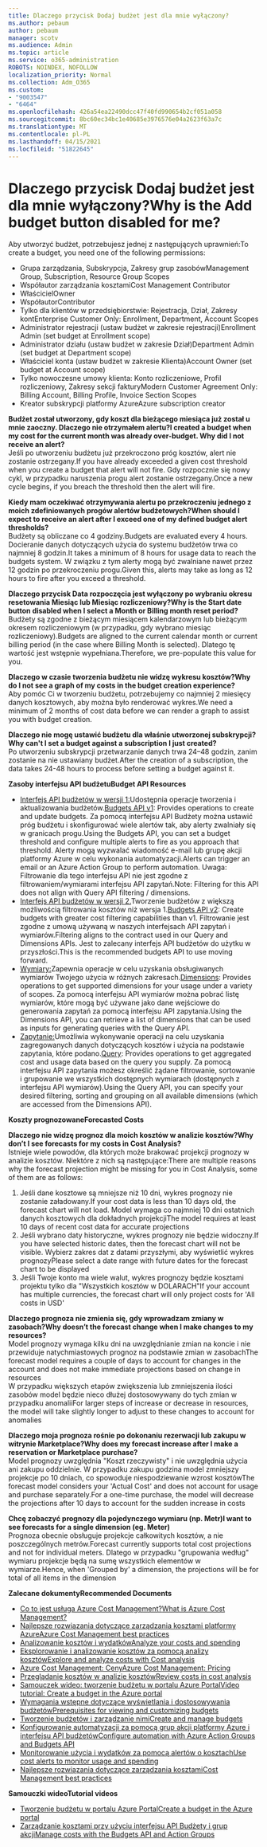 ```yaml
---
title: Dlaczego przycisk Dodaj budżet jest dla mnie wyłączony?
ms.author: pebaum
author: pebaum
manager: scotv
ms.audience: Admin
ms.topic: article
ms.service: o365-administration
ROBOTS: NOINDEX, NOFOLLOW
localization_priority: Normal
ms.collection: Adm_O365
ms.custom:
- "9003547"
- "6464"
ms.openlocfilehash: 426a54ea22490dcc47f40fd990654b2cf051a058
ms.sourcegitcommit: 8bc60ec34bc1e40685e3976576e04a2623f63a7c
ms.translationtype: MT
ms.contentlocale: pl-PL
ms.lasthandoff: 04/15/2021
ms.locfileid: "51822645"
---
```

# <a name="why-is-the-add-budget-button-disabled-for-me"></a><span data-ttu-id="5637d-102">Dlaczego przycisk Dodaj budżet jest dla mnie wyłączony?</span><span class="sxs-lookup"><span data-stu-id="5637d-102">Why is the Add budget button disabled for me?</span></span>

<span data-ttu-id="5637d-103">Aby utworzyć budżet, potrzebujesz jednej z następujących uprawnień:</span><span class="sxs-lookup"><span data-stu-id="5637d-103">To create a budget, you need one of the following permissions:</span></span>

- <span data-ttu-id="5637d-104">Grupa zarządzania, Subskrypcja, Zakresy grup zasobów</span><span class="sxs-lookup"><span data-stu-id="5637d-104">Management Group, Subscription, Resource Group Scopes</span></span>
- <span data-ttu-id="5637d-105">Współautor zarządzania kosztami</span><span class="sxs-lookup"><span data-stu-id="5637d-105">Cost Management Contributor</span></span>
- <span data-ttu-id="5637d-106">Właściciel</span><span class="sxs-lookup"><span data-stu-id="5637d-106">Owner</span></span>
- <span data-ttu-id="5637d-107">Współautor</span><span class="sxs-lookup"><span data-stu-id="5637d-107">Contributor</span></span>
- <span data-ttu-id="5637d-108">Tylko dla klientów w przedsiębiorstwie: Rejestracja, Dział, Zakresy kont</span><span class="sxs-lookup"><span data-stu-id="5637d-108">Enterprise Customer Only: Enrollment, Department, Account Scopes</span></span>
- <span data-ttu-id="5637d-109">Administrator rejestracji (ustaw budżet w zakresie rejestracji)</span><span class="sxs-lookup"><span data-stu-id="5637d-109">Enrollment Admin (set budget at Enrollment scope)</span></span>
- <span data-ttu-id="5637d-110">Administrator działu (ustaw budżet w zakresie Dział)</span><span class="sxs-lookup"><span data-stu-id="5637d-110">Department Admin (set budget at Department scope)</span></span>
- <span data-ttu-id="5637d-111">Właściciel konta (ustaw budżet w zakresie Klienta)</span><span class="sxs-lookup"><span data-stu-id="5637d-111">Account Owner (set budget at Account scope)</span></span>
- <span data-ttu-id="5637d-112">Tylko nowoczesne umowy klienta: Konto rozliczeniowe, Profil rozliczeniowy, Zakresy sekcji faktury</span><span class="sxs-lookup"><span data-stu-id="5637d-112">Modern Customer Agreement Only: Billing Account, Billing Profile, Invoice Section Scopes</span></span>
- <span data-ttu-id="5637d-113">Kreator subskrypcji platformy Azure</span><span class="sxs-lookup"><span data-stu-id="5637d-113">Azure subscription creator</span></span>

<span data-ttu-id="5637d-114">**Budżet został utworzony, gdy koszt dla bieżącego miesiąca już został u mnie zaoczny. Dlaczego nie otrzymałem alertu?**</span><span class="sxs-lookup"><span data-stu-id="5637d-114">**I created a budget when my cost for the current month was already over-budget. Why did I not receive an alert?**</span></span>  
<span data-ttu-id="5637d-115">Jeśli po utworzeniu budżetu już przekroczono próg kosztów, alert nie zostanie ostrzegany.</span><span class="sxs-lookup"><span data-stu-id="5637d-115">If you have already exceeded a given cost threshold when you create a budget that alert will not fire.</span></span> <span data-ttu-id="5637d-116">Gdy rozpocznie się nowy cykl, w przypadku naruszenia progu alert zostanie ostrzegany.</span><span class="sxs-lookup"><span data-stu-id="5637d-116">Once a new cycle begins, if you breach the threshold then the alert will fire.</span></span>

<span data-ttu-id="5637d-117">**Kiedy mam oczekiwać otrzymywania alertu po przekroczeniu jednego z moich zdefiniowanych progów alertów budżetowych?**</span><span class="sxs-lookup"><span data-stu-id="5637d-117">**When should I expect to receive an alert after I exceed one of my defined budget alert thresholds?**</span></span>  
<span data-ttu-id="5637d-118">Budżety są obliczane co 4 godziny.</span><span class="sxs-lookup"><span data-stu-id="5637d-118">Budgets are evaluated every 4 hours.</span></span> <span data-ttu-id="5637d-119">Docieranie danych dotyczących użycia do systemu budżetów trwa co najmniej 8 godzin.</span><span class="sxs-lookup"><span data-stu-id="5637d-119">It takes a minimum of 8 hours for usage data to reach the budgets system.</span></span> <span data-ttu-id="5637d-120">W związku z tym alerty mogą być zwalniane nawet przez 12 godzin po przekroczeniu progu.</span><span class="sxs-lookup"><span data-stu-id="5637d-120">Given this, alerts may take as long as 12 hours to fire after you exceed a threshold.</span></span>

<span data-ttu-id="5637d-121">**Dlaczego przycisk Data rozpoczęcia jest wyłączony po wybraniu okresu resetowania Miesiąc lub Miesiąc rozliczeniowy?**</span><span class="sxs-lookup"><span data-stu-id="5637d-121">**Why is the Start date button disabled when I select a Month or Billing month reset period?**</span></span>  
<span data-ttu-id="5637d-122">Budżety są zgodne z bieżącym miesiącem kalendarzowym lub bieżącym okresem rozliczeniowym (w przypadku, gdy wybrano miesiąc rozliczeniowy).</span><span class="sxs-lookup"><span data-stu-id="5637d-122">Budgets are aligned to the current calendar month or current billing period (in the case where Billing Month is selected).</span></span> <span data-ttu-id="5637d-123">Dlatego tę wartość jest wstępnie wypełniana.</span><span class="sxs-lookup"><span data-stu-id="5637d-123">Therefore, we pre-populate this value for you.</span></span>

<span data-ttu-id="5637d-124">**Dlaczego w czasie tworzenia budżetu nie widzę wykresu kosztów?**</span><span class="sxs-lookup"><span data-stu-id="5637d-124">**Why do I not see a graph of my costs in the budget creation experience?**</span></span>  
<span data-ttu-id="5637d-125">Aby pomóc Ci w tworzeniu budżetu, potrzebujemy co najmniej 2 miesięcy danych kosztowych, aby można było renderować wykres.</span><span class="sxs-lookup"><span data-stu-id="5637d-125">We need a minimum of 2 months of cost data before we can render a graph to assist you with budget creation.</span></span>

<span data-ttu-id="5637d-126">**Dlaczego nie mogę ustawić budżetu dla właśnie utworzonej subskrypcji?**</span><span class="sxs-lookup"><span data-stu-id="5637d-126">**Why can't I set a budget against a subscription I just created?**</span></span>  
<span data-ttu-id="5637d-127">Po utworzeniu subskrypcji przetwarzanie danych trwa 24–48 godzin, zanim zostanie na nie ustawiany budżet.</span><span class="sxs-lookup"><span data-stu-id="5637d-127">After the creation of a subscription, the data takes 24-48 hours to process before setting a budget against it.</span></span>

<span data-ttu-id="5637d-128">**Zasoby interfejsu API budżetu**</span><span class="sxs-lookup"><span data-stu-id="5637d-128">**Budget API Resources**</span></span>

- <span data-ttu-id="5637d-129">[Interfejs API budżetów w wersji 1:](https://docs.microsoft.com/rest/api/consumption/budgets?WT.mc_id=Portal-Microsoft_Azure_Support)Udostępnia operacje tworzenia i aktualizowania budżetów.</span><span class="sxs-lookup"><span data-stu-id="5637d-129">[Budgets API v1](https://docs.microsoft.com/rest/api/consumption/budgets?WT.mc_id=Portal-Microsoft_Azure_Support): Provides operations to create and update budgets.</span></span> <span data-ttu-id="5637d-130">Za pomocą interfejsu API Budżety można ustawić próg budżetu i skonfigurować wiele alertów tak, aby alerty zwalniały się w granicach progu.</span><span class="sxs-lookup"><span data-stu-id="5637d-130">Using the Budgets API, you can set a budget threshold and configure multiple alerts to fire as you approach that threshold.</span></span> <span data-ttu-id="5637d-131">Alerty mogą wyzwalać wiadomość e-mail lub grupę akcji platformy Azure w celu wykonania automatyzacji.</span><span class="sxs-lookup"><span data-stu-id="5637d-131">Alerts can trigger an email or an Azure Action Group to perform automation.</span></span> <span data-ttu-id="5637d-132">Uwaga: Filtrowanie dla tego interfejsu API nie jest zgodne z filtrowaniem/wymiarami interfejsu API zapytań.</span><span class="sxs-lookup"><span data-stu-id="5637d-132">Note: Filtering for this API does not align with Query API filtering / dimensions.</span></span>
- <span data-ttu-id="5637d-133">[Interfejs API budżetów w wersji 2.](https://github.com/Azure/azure-rest-api-specs/blob/master/specification/cost-management/resource-manager/Microsoft.CostManagement/preview/2019-04-01-preview/examples/CreateOrUpdateBudget.json)Tworzenie budżetów z większą możliwością filtrowania kosztów niż wersja 1.</span><span class="sxs-lookup"><span data-stu-id="5637d-133">[Budgets API v2](https://github.com/Azure/azure-rest-api-specs/blob/master/specification/cost-management/resource-manager/Microsoft.CostManagement/preview/2019-04-01-preview/examples/CreateOrUpdateBudget.json): Create budgets with greater cost filtering capabilities than v1.</span></span> <span data-ttu-id="5637d-134">Filtrowanie jest zgodne z umową używaną w naszych interfejsach API zapytań i wymiarów.</span><span class="sxs-lookup"><span data-stu-id="5637d-134">Filtering aligns to the contract used in our Query and Dimensions APIs.</span></span> <span data-ttu-id="5637d-135">Jest to zalecany interfejs API budżetów do użytku w przyszłości.</span><span class="sxs-lookup"><span data-stu-id="5637d-135">This is the recommended budgets API to use moving forward.</span></span>
- <span data-ttu-id="5637d-136">[Wymiary:](https://docs.microsoft.com/rest/api/cost-management/dimensions?WT.mc_id=Portal-Microsoft_Azure_Support)Zapewnia operacje w celu uzyskania obsługiwanych wymiarów Twojego użycia w różnych zakresach.</span><span class="sxs-lookup"><span data-stu-id="5637d-136">[Dimensions](https://docs.microsoft.com/rest/api/cost-management/dimensions?WT.mc_id=Portal-Microsoft_Azure_Support): Provides operations to get supported dimensions for your usage under a variety of scopes.</span></span> <span data-ttu-id="5637d-137">Za pomocą interfejsu API wymiarów można pobrać listę wymiarów, które mogą być używane jako dane wejściowe do generowania zapytań za pomocą interfejsu API zapytania.</span><span class="sxs-lookup"><span data-stu-id="5637d-137">Using the Dimensions API, you can retrieve a list of dimensions that can be used as inputs for generating queries with the Query API.</span></span>
- <span data-ttu-id="5637d-138">[Zapytanie:](https://docs.microsoft.com/rest/api/cost-management/query?WT.mc_id=Portal-Microsoft_Azure_Support)Umożliwia wykonywanie operacji na celu uzyskania zagregowanych danych dotyczących kosztów i użycia na podstawie zapytania, które podano.</span><span class="sxs-lookup"><span data-stu-id="5637d-138">[Query](https://docs.microsoft.com/rest/api/cost-management/query?WT.mc_id=Portal-Microsoft_Azure_Support): Provides operations to get aggregated cost and usage data based on the query you supply.</span></span> <span data-ttu-id="5637d-139">Za pomocą interfejsu API zapytania możesz określić żądane filtrowanie, sortowanie i grupowanie we wszystkich dostępnych wymiarach (dostępnych z interfejsu API wymiarów).</span><span class="sxs-lookup"><span data-stu-id="5637d-139">Using the Query API, you can specify your desired filtering, sorting and grouping on all available dimensions (which are accessed from the Dimensions API).</span></span>

<span data-ttu-id="5637d-140">**Koszty prognozowane**</span><span class="sxs-lookup"><span data-stu-id="5637d-140">**Forecasted Costs**</span></span>

<span data-ttu-id="5637d-141">**Dlaczego nie widzę prognoz dla moich kosztów w analizie kosztów?**</span><span class="sxs-lookup"><span data-stu-id="5637d-141">**Why don’t I see forecasts for my costs in Cost Analysis?**</span></span>  
<span data-ttu-id="5637d-142">Istnieje wiele powodów, dla których może brakować projekcji prognozy w analizie kosztów. Niektóre z nich są następujące:</span><span class="sxs-lookup"><span data-stu-id="5637d-142">There are multiple reasons why the forecast projection might be missing for you in Cost Analysis, some of them are as follows:</span></span>

1. <span data-ttu-id="5637d-143">Jeśli dane kosztowe są mniejsze niż 10 dni, wykres prognozy nie zostanie załadowany.</span><span class="sxs-lookup"><span data-stu-id="5637d-143">If your cost data is less than 10 days old, the forecast chart will not load.</span></span> <span data-ttu-id="5637d-144">Model wymaga co najmniej 10 dni ostatnich danych kosztowych dla dokładnych projekcji</span><span class="sxs-lookup"><span data-stu-id="5637d-144">The model requires at least 10 days of recent cost data for accurate projections</span></span>
2. <span data-ttu-id="5637d-145">Jeśli wybrano daty historyczne, wykres prognozy nie będzie widoczny.</span><span class="sxs-lookup"><span data-stu-id="5637d-145">If you have selected historic dates, then the forecast chart will not be visible.</span></span> <span data-ttu-id="5637d-146">Wybierz zakres dat z datami przyszłymi, aby wyświetlić wykres prognozy</span><span class="sxs-lookup"><span data-stu-id="5637d-146">Please select a date range with future dates for the forecast chart to be displayed</span></span>
3. <span data-ttu-id="5637d-147">Jeśli Twoje konto ma wiele walut, wykres prognozy będzie kosztami projektu tylko dla "Wszystkich kosztów w DOLARACH"</span><span class="sxs-lookup"><span data-stu-id="5637d-147">If your account has multiple currencies, the forecast chart will only project costs for 'All costs in USD'</span></span>

<span data-ttu-id="5637d-148">**Dlaczego prognoza nie zmienia się, gdy wprowadzam zmiany w zasobach?**</span><span class="sxs-lookup"><span data-stu-id="5637d-148">**Why doesn’t the forecast change when I make changes to my resources?**</span></span>  
<span data-ttu-id="5637d-149">Model prognozy wymaga kilku dni na uwzględnianie zmian na koncie i nie przewiduje natychmiastowych prognoz na podstawie zmian w zasobach</span><span class="sxs-lookup"><span data-stu-id="5637d-149">The forecast model requires a couple of days to account for changes in the account and does not make immediate projections based on change in resources</span></span>  
<span data-ttu-id="5637d-150">W przypadku większych etapów zwiększenia lub zmniejszenia ilości zasobów model będzie nieco dłużej dostosowywany do tych zmian w przypadku anomalii</span><span class="sxs-lookup"><span data-stu-id="5637d-150">For larger steps of increase or decrease in resources, the model will take slightly longer to adjust to these changes to account for anomalies</span></span>

<span data-ttu-id="5637d-151">**Dlaczego moja prognoza rośnie po dokonaniu rezerwacji lub zakupu w witrynie Marketplace?**</span><span class="sxs-lookup"><span data-stu-id="5637d-151">**Why does my forecast increase after I make a reservation or Marketplace purchase?**</span></span>  
<span data-ttu-id="5637d-152">Model prognozy uwzględnia "Koszt rzeczywisty" i nie uwzględnia użycia ani zakupu oddzielnie. W przypadku zakupu godzina model zmniejszy projekcje po 10 dniach, co spowoduje niespodziewanie wzrost kosztów</span><span class="sxs-lookup"><span data-stu-id="5637d-152">The forecast model considers your 'Actual Cost' and does not account for usage and purchase separately.For a one-time purchase, the model will decrease the projections after 10 days to account for the sudden increase in costs</span></span>

<span data-ttu-id="5637d-153">**Chcę zobaczyć prognozy dla pojedynczego wymiaru (np. Metr)**</span><span class="sxs-lookup"><span data-stu-id="5637d-153">**I want to see forecasts for a single dimension (eg. Meter)**</span></span>  
<span data-ttu-id="5637d-154">Prognoza obecnie obsługuje projekcje całkowitych kosztów, a nie poszczególnych metrów.</span><span class="sxs-lookup"><span data-stu-id="5637d-154">Forecast currently supports total cost projections and not for individual meters.</span></span> <span data-ttu-id="5637d-155">Dlatego w przypadku "grupowania według" wymiaru projekcje będą na sumę wszystkich elementów w wymiarze.</span><span class="sxs-lookup"><span data-stu-id="5637d-155">Hence, when 'Grouped by' a dimension, the projections will be for total of all items in the dimension</span></span>

<span data-ttu-id="5637d-156">**Zalecane dokumenty**</span><span class="sxs-lookup"><span data-stu-id="5637d-156">**Recommended Documents**</span></span>

- [<span data-ttu-id="5637d-157">Co to jest usługa Azure Cost Management?</span><span class="sxs-lookup"><span data-stu-id="5637d-157">What is Azure Cost Management?</span></span>](https://docs.microsoft.com/azure/cost-management/overview-cost-mgt?WT.mc_id=Portal-Microsoft_Azure_Support)
- [<span data-ttu-id="5637d-158">Najlepsze rozwiązania dotyczące zarządzania kosztami platformy Azure</span><span class="sxs-lookup"><span data-stu-id="5637d-158">Azure Cost Management best practices</span></span>](https://docs.microsoft.com/azure/cost-management/cost-mgt-best-practices?WT.mc_id=Portal-Microsoft_Azure_Support)
- [<span data-ttu-id="5637d-159">Analizowanie kosztów i wydatków</span><span class="sxs-lookup"><span data-stu-id="5637d-159">Analyze your costs and spending</span></span>](https://docs.microsoft.com/azure/cost-management/quick-acm-cost-analysis?WT.mc_id=Portal-Microsoft_Azure_Support)
- [<span data-ttu-id="5637d-160">Eksplorowanie i analizowanie kosztów za pomocą analizy kosztów</span><span class="sxs-lookup"><span data-stu-id="5637d-160">Explore and analyze costs with Cost analysis</span></span>](https://docs.microsoft.com/azure/cost-management/quick-acm-cost-analysis?WT.mc_id=Portal-Microsoft_Azure_Support)
- [<span data-ttu-id="5637d-161">Azure Cost Management: Ceny</span><span class="sxs-lookup"><span data-stu-id="5637d-161">Azure Cost Management: Pricing</span></span>](https://azure.microsoft.com/services/cost-management/#pricing)
- [<span data-ttu-id="5637d-162">Przeglądanie kosztów w analizie kosztów</span><span class="sxs-lookup"><span data-stu-id="5637d-162">Review costs in cost analysis</span></span>](https://docs.microsoft.com/azure/cost-management-billing/costs/quick-acm-cost-analysis?WT.mc_id=Portal-Microsoft_Azure_Support#review-costs-in-cost-analysis)
- [<span data-ttu-id="5637d-163">Samouczek wideo: tworzenie budżetu w portalu Azure Portal</span><span class="sxs-lookup"><span data-stu-id="5637d-163">Video tutorial: Create a budget in the Azure portal</span></span>](https://www.youtube.com/watch?v=ExIVG_Gr45A&t=4s)
- [<span data-ttu-id="5637d-164">Wymagania wstępne dotyczące wyświetlania i dostosowywania budżetów</span><span class="sxs-lookup"><span data-stu-id="5637d-164">Prerequisites for viewing and customizing budgets</span></span>](https://docs.microsoft.com/azure/cost-management-billing/costs/tutorial-acm-create-budgets?WT.mc_id=Portal-Microsoft_Azure_Support#prerequisites)
- [<span data-ttu-id="5637d-165">Tworzenie budżetów i zarządzanie nimi</span><span class="sxs-lookup"><span data-stu-id="5637d-165">Create and manage budgets</span></span>](https://docs.microsoft.com/azure/cost-management-billing/costs/tutorial-acm-create-budgets?WT.mc_id=Portal-Microsoft_Azure_Support#create-a-budget-in-the-azure-portal)
- [<span data-ttu-id="5637d-166">Konfigurowanie automatyzacji za pomocą grup akcji platformy Azure i interfejsu API budżetów</span><span class="sxs-lookup"><span data-stu-id="5637d-166">Configure automation with Azure Action Groups and Budgets API</span></span>](https://docs.microsoft.com/azure/cost-management/tutorial-acm-create-budgets?WT.mc_id=Portal-Microsoft_Azure_Support#trigger-an-action-group)
- [<span data-ttu-id="5637d-167">Monitorowanie użycia i wydatków za pomocą alertów o kosztach</span><span class="sxs-lookup"><span data-stu-id="5637d-167">Use cost alerts to monitor usage and spending</span></span>](https://docs.microsoft.com/azure/cost-management/cost-mgt-alerts-monitor-usage-spending?WT.mc_id=Portal-Microsoft_Azure_Support)
- [<span data-ttu-id="5637d-168">Najlepsze rozwiązania dotyczące zarządzania kosztami</span><span class="sxs-lookup"><span data-stu-id="5637d-168">Cost Management best practices</span></span>](https://docs.microsoft.com/azure/cost-management/cost-mgt-best-practices?WT.mc_id=Portal-Microsoft_Azure_Support)  

<span data-ttu-id="5637d-169">**Samouczki wideo**</span><span class="sxs-lookup"><span data-stu-id="5637d-169">**Tutorial videos**</span></span>

- [<span data-ttu-id="5637d-170">Tworzenie budżetu w portalu Azure Portal</span><span class="sxs-lookup"><span data-stu-id="5637d-170">Create a budget in the Azure portal</span></span>](https://go.microsoft.com/fwlink/?linkid=2146761)
- [<span data-ttu-id="5637d-171">Zarządzanie kosztami przy użyciu interfejsu API Budżety i grup akcji</span><span class="sxs-lookup"><span data-stu-id="5637d-171">Manage costs with the Budgets API and Action Groups</span></span>](https://go.microsoft.com/fwlink/?linkid=2147038)